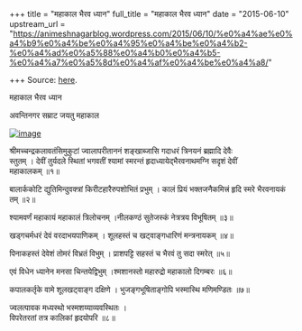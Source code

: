 +++
title = "महाकाल भैरव ध्यान"
full_title = "महाकाल भैरव ध्यान"
date = "2015-06-10"
upstream_url = "https://animeshnagarblog.wordpress.com/2015/06/10/%e0%a4%ae%e0%a4%b9%e0%a4%be%e0%a4%95%e0%a4%be%e0%a4%b2-%e0%a4%ad%e0%a5%88%e0%a4%b0%e0%a4%b5-%e0%a4%a7%e0%a5%8d%e0%a4%af%e0%a4%be%e0%a4%a8/"

+++
Source: [here](https://animeshnagarblog.wordpress.com/2015/06/10/%e0%a4%ae%e0%a4%b9%e0%a4%be%e0%a4%95%e0%a4%be%e0%a4%b2-%e0%a4%ad%e0%a5%88%e0%a4%b0%e0%a4%b5-%e0%a4%a7%e0%a5%8d%e0%a4%af%e0%a4%be%e0%a4%a8/).

महाकाल भैरव ध्यान

अवन्तिनगर सम्राट जयतु महाकाल

[![image](https://animeshnagarblog.files.wordpress.com/2015/06/wpid-img_20150610_235800.jpg?w=700 "IMG_20150610_235800.JPG")](https://animeshnagarblog.files.wordpress.com/2015/06/wpid-img_20150610_235800.jpg)

श्रीमच्चन्द्रकलावतंसिमुकुटां ज्वालापरीताननं शङ्खाब्जासि गदाधरं त्रिनयनं
ब्रह्मादि देवैः  
स्तुतम् । देवीं तुर्यदले स्थितां भगवतीं श्यामां स्मरन्तं
हृदाध्यायेद्भैरवनाथमग्नि सदृशं देवीं  
महाकालकम् ॥१॥

बालार्ककोटि द्युतिमिन्दुवक्त्रां किरीटहारैरुपशोभितं प्रभुम् । कालं
प्रियं भक्तजनैकमित्त्रं हृदि स्मरे भैरवनायकं तम् ॥२॥

श्यामवर्णं महाकायं महाकालं त्रिलोचनम् ।नीलकण्ठं सुतेजस्कं नेत्रत्रय
विभूषितम् ॥३॥

खड्गचर्मधरं देवं वरदाभयपाणिकम् । शूलहस्तं च खट्वाङ्गधारिणं मन्त्रनायकम्
॥४॥

पिनाकहस्तं देवेशं तोमरं विभ्रतं विभुम् । प्राशपट्टि सहस्तं च भैरवं तु
सदा स्मरेत् ॥५॥

एवं विधेन ध्यानेन मनसा चिन्तयेद्विभुम् ।श्मशानस्तो महारुद्रो महाकालो
दिगम्बरः ॥६॥

कपालकर्तृके वामे शूलखट्वाङ्ग दक्षिणे । भुजङ्गभूषिताङ्गोपि भस्मास्थि
मणिमण्डितः ॥७॥

ज्वलत्पावक मध्यस्थो भस्मशय्याव्यवस्थितः ।  
विपरेतरतां तत्र कालिकां हृदयोपरि ॥८॥

